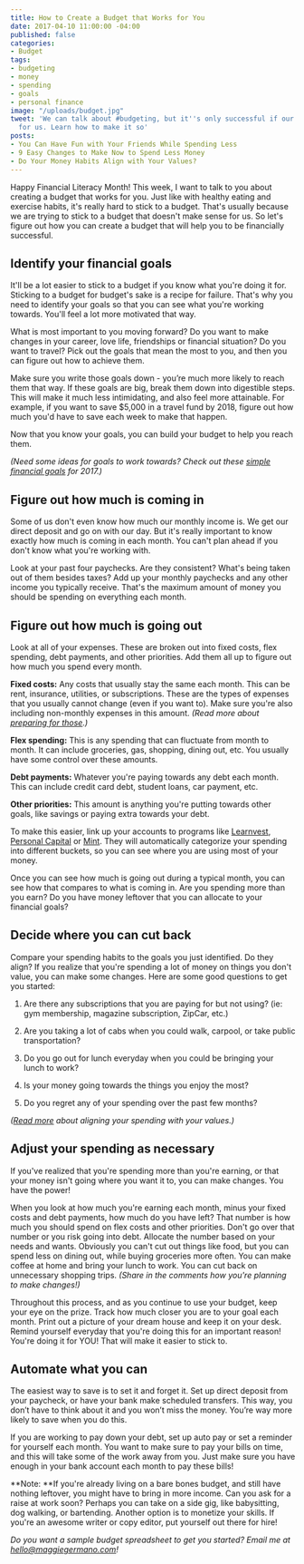 ```yaml
---
title: How to Create a Budget that Works for You
date: 2017-04-10 11:00:00 -04:00
published: false
categories:
- Budget
tags:
- budgeting
- money
- spending
- goals
- personal finance
image: "/uploads/budget.jpg"
tweet: 'We can talk about #budgeting, but it''s only successful if our #budget works
  for us. Learn how to make it so'
posts:
- You Can Have Fun with Your Friends While Spending Less
- 9 Easy Changes to Make Now to Spend Less Money
- Do Your Money Habits Align with Your Values?
---
```


Happy Financial Literacy Month! This week, I want to talk to you about creating a budget that works for you. Just like with healthy eating and exercise habits, it's really hard to stick to a budget. That's usually because we are trying to stick to a budget that doesn't make sense for us. So let's figure out how you can create a budget that will help you to be financially successful.

## Identify your financial goals

It'll be a lot easier to stick to a budget if you know what you're doing it for. Sticking to a budget for budget's sake is a recipe for failure. That's why you need to identify your goals so that you can see what you're working towards. You'll feel a lot more motivated that way.

What is most important to you moving forward? Do you want to make changes in your career, love life, friendships or financial situation? Do you want to travel? Pick out the goals that mean the most to you, and then you can figure out how to achieve them.

Make sure you write those goals down - you’re much more likely to reach them that way. If these goals are big, break them down into digestible steps. This will make it much less intimidating, and also feel more attainable. For example, if you want to save $5,000 in a travel fund by 2018, figure out how much you'd have to save each week to make that happen.

Now that you know your goals, you can build your budget to help you reach them.

*(Need some ideas for goals to work towards? Check out these [simple financial goals](https://www.maggiegermano.com/blog/3-easy-financial-goals-for-2017/) for 2017.)*

## Figure out how much is coming in

Some of us don't even know how much our monthly income is. We get our direct deposit and go on with our day. But it's really important to know exactly how much is coming in each month. You can't plan ahead if you don't know what you're working with.

Look at your past four paychecks. Are they consistent? What's being taken out of them besides taxes? Add up your monthly paychecks and any other income you typically receive. That's the maximum amount of money you should be spending on everything each month.

## Figure out how much is going out

Look at all of your expenses. These are broken out into fixed costs, flex spending, debt payments, and other priorities. Add them all up to figure out how much you spend every month.

**Fixed costs:** Any costs that usually  stay the same each month. This can be rent, insurance, utilities, or subscriptions. These are the types of expenses that you usually cannot change (even if you want to). Make sure you're also including non-monthly expenses in this amount. *(Read more about [preparing for those](https://www.maggiegermano.com/blog/prepare-for-non-monthly-expenses).)*

**Flex spending:** This is any spending that can fluctuate from month to month. It can include groceries, gas, shopping, dining out, etc.  You usually have some control over these amounts.

**Debt payments:** Whatever you're paying towards any debt each month. This can include credit card debt, student loans, car payment, etc.

**Other priorities:** This amount is anything you're putting towards other goals, like savings or paying extra towards your debt.

To make this easier, link up your accounts to programs like [Learnvest](https://track.flexlinkspro.com/a.ashx?foid=1098290.41787083&foc=1&fot=9999&fos=1), [Personal Capital](https://track.flexlinkspro.com/a.ashx?foid=1098290.2107475&foc=2&fot=9999&fos=1) or [Mint](www.mint.com). They will automatically categorize your spending into different buckets, so you can see where you are using most of your money.

Once you can see how much is going out during a typical month, you can see how that compares to what is coming in. Are you spending more than you earn? Do you have money leftover that you can allocate to your financial goals?

## Decide where you can cut back

Compare your spending habits to the goals you just identified. Do they align? If you realize that you're spending a lot of money on things you don't value, you can make some changes.  Here are some good questions to get you started:

1. Are there any subscriptions that you are paying for but not using? (ie: gym membership, magazine subscription, ZipCar, etc.)

2. Are you taking a lot of cabs when you could walk, carpool, or take public transportation?

3. Do you go out for lunch everyday when you could be bringing your lunch to work?

4. Is your money going towards the things you enjoy the most?

5. Do you regret any of your spending over the past few months?

*([Read more](https://www.maggiegermano.com/blog/do-your-habits-and-values-align/) about aligning your spending with your values.)*

## Adjust your spending as necessary

If you've realized that you're spending more than you're earning, or that your money isn't going where you want it to, you can make changes. You have the power!

When you look at how much you're earning each month, minus your fixed costs and debt payments, how much do you have left? That number is how much you should spend on flex costs and other priorities. Don't go over that number or you risk going into debt. Allocate the number based on your needs and wants. Obviously you can't cut out things like food, but you can spend less on dining out, while buying groceries more often. You can make coffee at home and bring your lunch to work. You can cut back on unnecessary shopping trips. *(Share in the comments how you're planning to make changes!)*

Throughout this process, and as you continue to use your budget, keep your eye on the prize. Track how much closer you are to your goal each month. Print out a picture of your dream house and keep it on your desk. Remind yourself everyday that you're doing this for an important reason! You're doing it for YOU! That will make it easier to stick to.

## Automate what you can

The easiest way to save is to set it and forget it. Set up direct deposit from your paycheck, or have your bank make scheduled transfers. This way, you don’t have to think about it and you won’t miss the money. You’re way more likely to save when you do this.

If you are working to pay down your debt, set up auto pay or set a reminder for yourself each month. You want to make sure to pay your bills on time, and this will take some of the work away from you. Just make sure you have enough in your bank account each month to pay these bills!

**Note: **If you're already living on a bare bones budget, and still have nothing leftover, you might have to bring in more income. Can you ask for a raise at work soon? Perhaps you can take on a side gig, like babysitting, dog walking, or bartending. Another option is to monetize your skills. If you're an awesome writer or copy editor, put yourself out there for hire!

*Do you want a sample budget spreadsheet to get you started? Email me at hello@maggiegermano.com!*